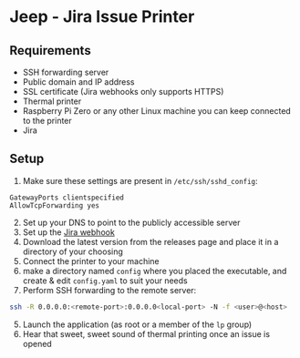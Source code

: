 # Jeep - Jira Issue Printer

## Requirements

* SSH forwarding server
* Public domain and IP address
* SSL certificate (Jira webhooks only supports HTTPS)
* Thermal printer
* Raspberry Pi Zero or any other Linux machine you can keep connected to the printer
* Jira

## Setup

1. Make sure these settings are present in `/etc/ssh/sshd_config`:
```config
GatewayPorts clientspecified
AllowTcpForwarding yes
```
2. Set up your DNS to point to the publicly accessible server
3. Set up the [Jira webhook](https://developer.atlassian.com/server/jira/platform/webhooks/)
2. Download the latest version from the releases page and place it in a directory of your choosing
3. Connect the printer to your machine
4. make a directory named `config` where you placed the executable, and create & edit `config.yaml` to suit your needs
5. Perform SSH forwarding to the remote server:
```sh
ssh -R 0.0.0.0:<remote-port>:0.0.0.0<local-port> -N -f <user>@<host>
```
5. Launch the application (as root or a member of the `lp` group)
6. Hear that sweet, sweet sound of thermal printing once an issue is opened
